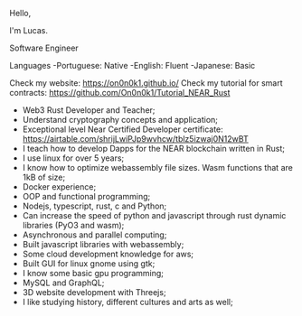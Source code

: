 Hello, 

I'm Lucas.


Software Engineer

Languages
-Portuguese: Native
-English: Fluent
-Japanese: Basic

Check my website: https://on0n0k1.github.io/
Check my tutorial for smart contracts: https://github.com/On0n0k1/Tutorial_NEAR_Rust

 - Web3 Rust Developer and Teacher;
 - Understand cryptography concepts and application;
 - Exceptional level Near Certified Developer certificate: https://airtable.com/shrijLwiPJp9wvhcw/tblz5izwaj0N12wBT
 - I teach how to develop Dapps for the NEAR blockchain written in Rust;
 - I use linux for over 5 years;
 - I know how to optimize webassembly file sizes. Wasm functions that are 1kB of size;
 - Docker experience;
 - OOP and functional programming;
 - Nodejs, typescript, rust, c and Python;
 - Can increase the speed of python and javascript through rust dynamic libraries (PyO3 and wasm);
 - Asynchronous and parallel computing;
 - Built javascript libraries with webassembly;
 - Some cloud development knowledge for aws;
 - Built GUI for linux gnome using gtk;
 - I know some basic gpu programming;
 - MySQL and GraphQL;
 - 3D website development with Threejs;
 - I like studying history, different cultures and arts as well;






